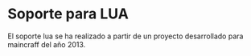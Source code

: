 # Soporte para LUA #

El soporte lua se ha realizado a partir de un proyecto desarrollado
para maincraff del año 2013.
